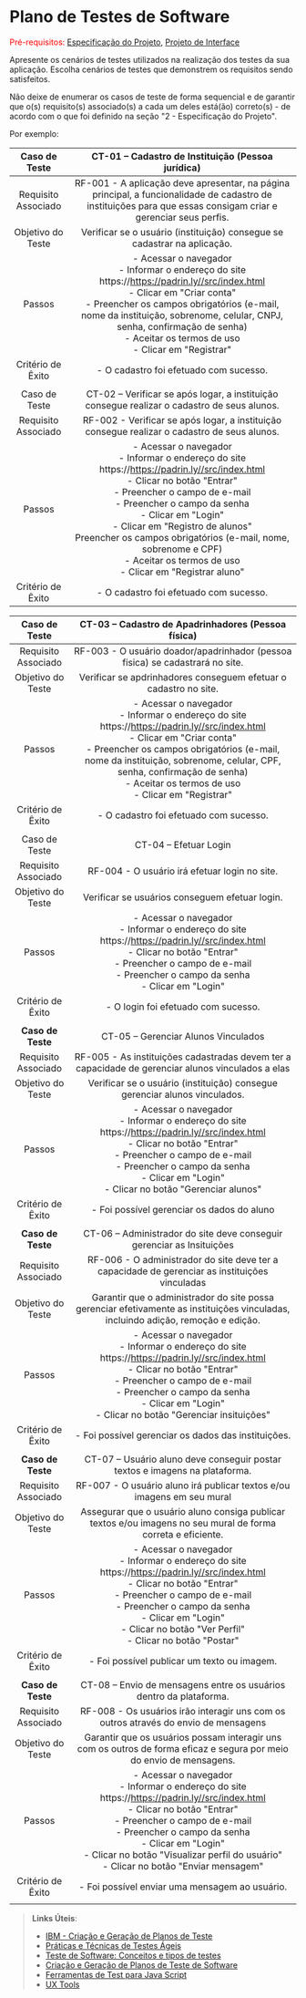 # Plano de Testes de Software

<span style="color:red">Pré-requisitos: <a href="2-Especificação do Projeto.md"> Especificação do Projeto</a></span>, <a href="3-Projeto de Interface.md"> Projeto de Interface</a>

Apresente os cenários de testes utilizados na realização dos testes da sua aplicação. Escolha cenários de testes que demonstrem os requisitos sendo satisfeitos.

Não deixe de enumerar os casos de teste de forma sequencial e de garantir que o(s) requisito(s) associado(s) a cada um deles está(ão) correto(s) - de acordo com o que foi definido na seção "2 - Especificação do Projeto". 

Por exemplo:
 
| **Caso de Teste** 	| CT-01 – Cadastro de Instituição (Pessoa jurídica) 	|
|:---:	|:---:	|
|	Requisito Associado 	| RF-001 - A aplicação deve apresentar, na página principal, a funcionalidade de cadastro de instituições para que essas consigam criar e gerenciar seus perfis. |
| Objetivo do Teste 	| Verificar se o usuário (instituição) consegue se cadastrar na aplicação. |
| Passos 	| - Acessar o navegador <br> - Informar o endereço do site https://https://padrin.ly//src/index.html<br> - Clicar em "Criar conta" <br> - Preencher os campos obrigatórios (e-mail, nome da instituição, sobrenome, celular, CNPJ, senha, confirmação de senha) <br> - Aceitar os termos de uso <br> - Clicar em "Registrar" |
|Critério de Êxito | - O cadastro foi efetuado com sucesso. |
|  	|  	|
| Caso de Teste 	| CT-02 – Verificar se após logar, a instituição consegue realizar o cadastro de seus alunos. |
|	Requisito Associado 	| RF-002 - Verificar se após logar, a instituição consegue realizar o cadastro de seus alunos.|
| Passos 	| - Acessar o navegador <br> - Informar o endereço do site https://https://padrin.ly//src/index.html<br> - Clicar no botão "Entrar" <br> - Preencher o campo de e-mail <br> - Preencher o campo da senha <br> - Clicar em "Login" <br> - Clicar em "Registro de alunos" <br> Preencher os campos obrigatórios (e-mail, nome, sobrenome e CPF) <br> - Aceitar os termos de uso <br> - Clicar em "Registrar aluno" <br> |
|Critério de Êxito |- O cadastro foi efetuado com sucesso. |

 | **Caso de Teste** 	| CT-03 – Cadastro de Apadrinhadores (Pessoa física) 	|
|:---:	|:---:	|
|	Requisito Associado 	| RF-003 - O usuário doador/apadrinhador (pessoa fisica) se cadastrará no site. |
| Objetivo do Teste 	| Verificar se apdrinhadores conseguem efetuar o cadastro no site. |
| Passos 	| - Acessar o navegador <br> - Informar o endereço do site https://https://padrin.ly//src/index.html<br> - Clicar em "Criar conta" <br> - Preencher os campos obrigatórios (e-mail, nome da instituição, sobrenome, celular, CPF, senha, confirmação de senha) <br> - Aceitar os termos de uso <br> - Clicar em "Registrar" |
|Critério de Êxito | - O cadastro foi efetuado com sucesso. |
|  	|  	|
| Caso de Teste 	| CT-04 – Efetuar Login	|
|Requisito Associado | RF-004	- O usuário irá efetuar login no site. |
| Objetivo do Teste 	| Verificar se usuários conseguem efetuar login. |
| Passos 	| - Acessar o navegador <br> - Informar o endereço do site https://https://padrin.ly//src/index.html<br> - Clicar no botão "Entrar" <br> - Preencher o campo de e-mail <br> - Preencher o campo da senha <br> - Clicar em "Login" <br> |
|Critério de Êxito | - O login foi efetuado com sucesso.  |
|  	|  	|
| **Caso de Teste** 	| CT-05 – Gerenciar Alunos Vinculados 	|
|	Requisito Associado 	| RF-005 - As instituições cadastradas devem ter a capacidade de gerenciar alunos vinculados a elas |
| Objetivo do Teste 	| Verificar se o usuário (instituição) consegue gerenciar alunos vinculados. |
| Passos 	| - Acessar o navegador <br> - Informar o endereço do site https://https://padrin.ly//src/index.html<br> - Clicar no botão "Entrar" <br> - Preencher o campo de e-mail <br> - Preencher o campo da senha <br> - Clicar em "Login" <br> - Clicar no botão "Gerenciar alunos" <br> |
|Critério de Êxito | - Foi possível gerenciar os dados do aluno |
|  	|  	|
| **Caso de Teste** 	| CT-06 – Administrador do site deve conseguir gerenciar as Insituições 	|
|	Requisito Associado 	| RF-006 - O administrador do site deve ter a capacidade de gerenciar as instituições vinculadas |
| Objetivo do Teste 	| Garantir que o administrador do site possa gerenciar efetivamente as instituições vinculadas, incluindo adição, remoção e edição. |
| Passos 	| - Acessar o navegador <br> - Informar o endereço do site https://https://padrin.ly//src/index.html<br> - Clicar no botão "Entrar" <br> - Preencher o campo de e-mail <br> - Preencher o campo da senha <br> - Clicar em "Login" <br> - Clicar no botão "Gerenciar insituições" <br> |
|Critério de Êxito | - Foi possível gerenciar os dados das instituições. |
|  	|  	|
| **Caso de Teste** 	| CT-07 – Usuário aluno deve conseguir postar textos e imagens na plataforma. 	|
|	Requisito Associado 	| RF-007 - O usuário aluno irá publicar textos e/ou imagens em seu mural |
| Objetivo do Teste 	| Assegurar que o usuário aluno consiga publicar textos e/ou imagens no seu mural de forma correta e eficiente. |
| Passos 	| - Acessar o navegador <br> - Informar o endereço do site https://https://padrin.ly//src/index.html<br> - Clicar no botão "Entrar" <br> - Preencher o campo de e-mail <br> - Preencher o campo da senha <br> - Clicar em "Login" <br> - Clicar no botão "Ver Perfil" <br> - Clicar no botão "Postar" <br> |
|Critério de Êxito | - Foi possível publicar um texto ou imagem. |
|  	|  	|
| **Caso de Teste** 	| CT-08 – Envio de mensagens entre os usuários dentro da plataforma. 	|
|	Requisito Associado 	| RF-008 - Os usuários irão interagir uns com os outros através do envio de mensagens |
| Objetivo do Teste 	| Garantir que os usuários possam interagir uns com os outros de forma eficaz e segura por meio do envio de mensagens. |
| Passos 	| - Acessar o navegador <br> - Informar o endereço do site https://https://padrin.ly//src/index.html<br> - Clicar no botão "Entrar" <br> - Preencher o campo de e-mail <br> - Preencher o campo da senha <br> - Clicar em "Login" <br> - Clicar no botão "Visualizar perfil do usuário" <br> - Clicar no botão "Enviar mensagem" <br> |
|Critério de Êxito | - Foi possível enviar uma mensagem ao usuário. 
|  	|  	|


> **Links Úteis**:
> - [IBM - Criação e Geração de Planos de Teste](https://www.ibm.com/developerworks/br/local/rational/criacao_geracao_planos_testes_software/index.html)
> - [Práticas e Técnicas de Testes Ágeis](http://assiste.serpro.gov.br/serproagil/Apresenta/slides.pdf)
> -  [Teste de Software: Conceitos e tipos de testes](https://blog.onedaytesting.com.br/teste-de-software/)
> - [Criação e Geração de Planos de Teste de Software](https://www.ibm.com/developerworks/br/local/rational/criacao_geracao_planos_testes_software/index.html)
> - [Ferramentas de Test para Java Script](https://geekflare.com/javascript-unit-testing/)
> - [UX Tools](https://uxdesign.cc/ux-user-research-and-user-testing-tools-2d339d379dc7)
